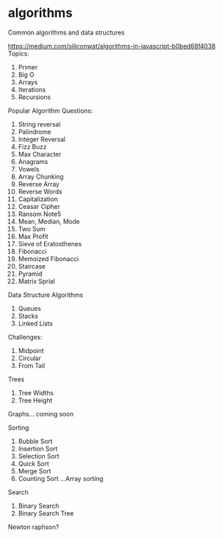 # algorithms
Common algorithms and data structures

https://medium.com/siliconwat/algorithms-in-javascript-b0bed68f4038
Topics:
1. Primer
2. Big O
3. Arrays
4. Iterations
5. Recursions

Popular Algorithm Questions:
1. String reversal
2. Palindrome
3. Integer Reversal
4. Fizz Buzz
5. Max Character
6. Anagrams
7. Vowels
8. Array Chunking
9. Reverse Array
10. Reverse Words
11. Capitalization
12. Ceasar Cipher
13. Ransom Note5
14. Mean, Median, Mode
15. Two Sum
16. Max Profit
17. Sieve of Eratosthenes
18. Fibonacci
19. Memoized Fibonacci
20. Staircase
21. Pyramid
22. Matrix Sprial

Data Structure Algorithms
1. Queues
2. Stacks
3. Linked Lists

Challenges:
1. Midpoint
2. Circular
3. From Tail

Trees
1. Tree Widths
2. Tree Height

Graphs... coming soon

Sorting
1. Bubble Sort
2. Insertion Sort
3. Selection Sort
4. Quick Sort
5. Merge Sort
6. Counting Sort
...Array sorting

Search
1. Binary Search
2. Binary Search Tree


Newton raphson?


